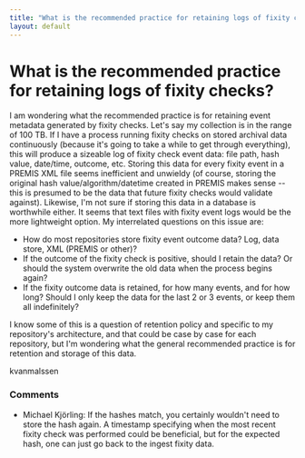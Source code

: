 ```yaml
---
title: "What is the recommended practice for retaining logs of fixity checks?"
layout: default
---
```

What is the recommended practice for retaining logs of fixity checks?
=====================
I am wondering what the recommended practice is for retaining event
metadata generated by fixity checks. Let's say my collection is in the
range of 100 TB. If I have a process running fixity checks on stored
archival data continuously (because it's going to take a while to get
through everything), this will produce a sizeable log of fixity check
event data: file path, hash value, date/time, outcome, etc. Storing this
data for every fixity event in a PREMIS XML file seems inefficient and
unwieldy (of course, storing the original hash value/algorithm/datetime
created in PREMIS makes sense -- this is presumed to be the data that
future fixity checks would validate against). Likewise, I'm not sure if
storing this data in a database is worthwhile either. It seems that text
files with fixity event logs would be the more lightweight option. My
interrelated questions on this issue are:

-   How do most repositories store fixity event outcome data? Log, data
    store, XML (PREMIS or other)?
-   If the outcome of the fixity check is positive, should I retain the
    data? Or should the system overwrite the old data when the process
    begins again?
-   If the fixity outcome data is retained, for how many events, and for
    how long? Should I only keep the data for the last 2 or 3 events, or
    keep them all indefinitely?

I know some of this is a question of retention policy and specific to my
repository's architecture, and that could be case by case for each
repository, but I'm wondering what the general recommended practice is
for retention and storage of this data.

kvanmalssen

### Comments ###
* Michael Kjörling: If the hashes match, you certainly wouldn't need to store the hash
again. A timestamp specifying when the most recent fixity check was
performed could be beneficial, but for the expected hash, one can just
go back to the ingest fixity data.


